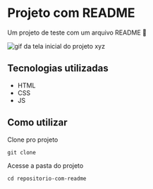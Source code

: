 # Projeto com README
Um projeto de teste com um arquivo README 🦁

<img src= "./tela.gif" alt= "gif da tela inicial do projeto xyz">

## Tecnologias utilizadas 
- HTML
- CSS
- JS

## Como utilizar

Clone pro projeto
```
git clone
```

Acesse a pasta do projeto 
```
cd repositorio-com-readme
```